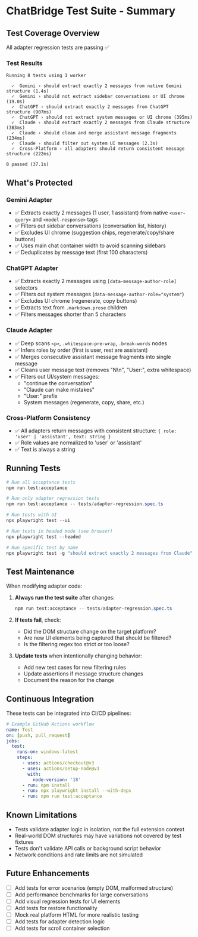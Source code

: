 # ChatBridge Test Suite - Summary

## Test Coverage Overview

All adapter regression tests are passing ✅

### Test Results

```
Running 8 tests using 1 worker

  ✓  Gemini › should extract exactly 2 messages from native Gemini structure (1.4s)
  ✓  Gemini › should not extract sidebar conversations or UI chrome (19.0s)
  ✓  ChatGPT › should extract exactly 2 messages from ChatGPT structure (907ms)
  ✓  ChatGPT › should not extract system messages or UI chrome (395ms)
  ✓  Claude › should extract exactly 2 messages from Claude structure (383ms)
  ✓  Claude › should clean and merge assistant message fragments (234ms)
  ✓  Claude › should filter out system UI messages (2.3s)
  ✓  Cross-Platform › all adapters should return consistent message structure (222ms)

8 passed (37.1s)
```

## What's Protected

### Gemini Adapter
- ✅ Extracts exactly 2 messages (1 user, 1 assistant) from native `<user-query>` and `<model-response>` tags
- ✅ Filters out sidebar conversations (conversation list, history)
- ✅ Excludes UI chrome (suggestion chips, regenerate/copy/share buttons)
- ✅ Uses main chat container width to avoid scanning sidebars
- ✅ Deduplicates by message text (first 100 characters)

### ChatGPT Adapter
- ✅ Extracts exactly 2 messages using `[data-message-author-role]` selectors
- ✅ Filters out system messages (`data-message-author-role="system"`)
- ✅ Excludes UI chrome (regenerate, copy buttons)
- ✅ Extracts text from `.markdown.prose` children
- ✅ Filters messages shorter than 5 characters

### Claude Adapter
- ✅ Deep scans `<p>`, `.whitespace-pre-wrap`, `.break-words` nodes
- ✅ Infers roles by order (first is user, rest are assistant)
- ✅ Merges consecutive assistant message fragments into single message
- ✅ Cleans user message text (removes "N\n", "User:", extra whitespace)
- ✅ Filters out UI/system messages:
  - "continue the conversation"
  - "Claude can make mistakes"
  - "User:" prefix
  - System messages (regenerate, copy, share, etc.)

### Cross-Platform Consistency
- ✅ All adapters return messages with consistent structure: `{ role: 'user' | 'assistant', text: string }`
- ✅ Role values are normalized to 'user' or 'assistant'
- ✅ Text is always a string

## Running Tests

```powershell
# Run all acceptance tests
npm run test:acceptance

# Run only adapter regression tests
npm run test:acceptance -- tests/adapter-regression.spec.ts

# Run tests with UI
npx playwright test --ui

# Run tests in headed mode (see browser)
npx playwright test --headed

# Run specific test by name
npx playwright test -g "should extract exactly 2 messages from Claude"
```

## Test Maintenance

When modifying adapter code:

1. **Always run the test suite** after changes:
   ```powershell
   npm run test:acceptance -- tests/adapter-regression.spec.ts
   ```

2. **If tests fail**, check:
   - Did the DOM structure change on the target platform?
   - Are new UI elements being captured that should be filtered?
   - Is the filtering regex too strict or too loose?

3. **Update tests** when intentionally changing behavior:
   - Add new test cases for new filtering rules
   - Update assertions if message structure changes
   - Document the reason for the change

## Continuous Integration

These tests can be integrated into CI/CD pipelines:

```yaml
# Example GitHub Actions workflow
name: Test
on: [push, pull_request]
jobs:
  test:
    runs-on: windows-latest
    steps:
      - uses: actions/checkout@v3
      - uses: actions/setup-node@v3
        with:
          node-version: '18'
      - run: npm install
      - run: npx playwright install --with-deps
      - run: npm run test:acceptance
```

## Known Limitations

- Tests validate adapter logic in isolation, not the full extension context
- Real-world DOM structures may have variations not covered by test fixtures
- Tests don't validate API calls or background script behavior
- Network conditions and rate limits are not simulated

## Future Enhancements

- [ ] Add tests for error scenarios (empty DOM, malformed structure)
- [ ] Add performance benchmarks for large conversations
- [ ] Add visual regression tests for UI elements
- [ ] Add tests for restore functionality
- [ ] Mock real platform HTML for more realistic testing
- [ ] Add tests for adapter detection logic
- [ ] Add tests for scroll container selection
